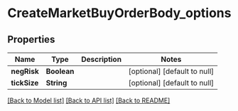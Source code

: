# CreateMarketBuyOrderBody_options
## Properties

| Name | Type | Description | Notes |
|------------ | ------------- | ------------- | -------------|
| **negRisk** | **Boolean** |  | [optional] [default to null] |
| **tickSize** | **String** |  | [optional] [default to null] |

[[Back to Model list]](../README.md#documentation-for-models) [[Back to API list]](../README.md#documentation-for-api-endpoints) [[Back to README]](../README.md)

